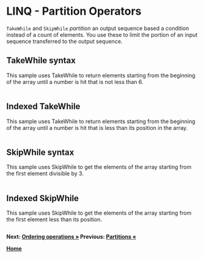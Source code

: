 # LINQ - Partition Operators

`TakeWhile` and `SkipWhile` *partition* an output sequence based a condition instead of a count of elements. You use these to limit the portion of an input sequence transferred to the output sequence.

## TakeWhile syntax

This sample uses TakeWhile to return elements starting from the beginning of the array until a number is hit that is not less than 6.

``` cs --region takewhile-syntax --source-file ../src/Partitions.cs --project ../src/Try101LinqSamples.csproj
```

## Indexed TakeWhile

This sample uses TakeWhile to return elements starting from the beginning of the array until a number is hit that is less than its position in the array.

``` cs --region indexed-takewhile --source-file ../src/Partitions.cs --project ../src/Try101LinqSamples.csproj
```

## SkipWhile syntax

This sample uses SkipWhile to get the elements of the array starting from the first element divisible by 3.

``` cs --region skipwhile-syntax --source-file ../src/Partitions.cs --project ../src/Try101LinqSamples.csproj
```

## Indexed SkipWhile

This sample uses SkipWhile to get the elements of the array starting from the first element less than its position.

``` cs --region indexed-skipwhile --source-file ../src/Partitions.cs --project ../src/Try101LinqSamples.csproj
```

**Next: [Ordering operations &raquo;](./orderings.md) Previous: [Partitions &laquo;](./partitions.md)**

**[Home](../README.md)**

